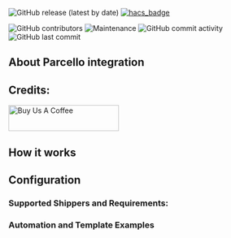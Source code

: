 ![GitHub release (latest by date)](https://img.shields.io/github/v/release/sebiweise/Home-Assistant-Parcello)
[![hacs_badge](https://img.shields.io/badge/HACS-Custom-orange.svg)](https://github.com/sebiweise/Home-Assistant-Parcello)

![GitHub contributors](https://img.shields.io/github/contributors/sebiweise/Home-Assistant-Parcello)
![Maintenance](https://img.shields.io/maintenance/yes/2021)
![GitHub commit activity](https://img.shields.io/github/commit-activity/m/sebiweise/Home-Assistant-Parcello)
![GitHub last commit](https://img.shields.io/github/last-commit/sebiweise/Home-Assistant-Parcello)

## About Parcello integration

## Credits:
<a href="https://www.buymeacoffee.com/sebiweise" target="_blank"><img src="https://cdn.buymeacoffee.com/buttons/v2/default-blue.png" alt="Buy Us A Coffee" height="51px" width="217px" /></a>

## How it works

## Configuration

### Supported Shippers and Requirements:

### Automation and Template Examples
